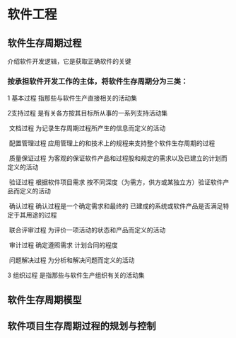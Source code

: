 # 软件工程

## 软件生存周期过程

介绍软件开发逻辑，它是获取正确软件的关键

### 按承担软件开发工作的主体，将软件生存周期分为三类：

1 基本过程 指那些与软件生产直接相关的活动集

2支持过程 是有关各方按其目标所从事的一系列支持活动集

​	文档过程 为记录生存周期过程所产生的信息而定义的活动

​	配置管理过程 应用管理上的和技术上的规程来支持整个软件生存周期的过程

​	质量保证过程 为客观的保证软件产品和过程股和规定的需求以及已建立的计划而定义的活动

​	验证过程 根据软件项目需求 按不同深度（为需方，供方或某独立方）验证软件产品而定义的活动

​	确认过程 确认过程是一个确定需求和最终的 已建成的系统或软件产品是否满足特定于其用途的过程

​	联合评审过程 为评价一项活动的状态和产品而定义的活动

​	审计过程 确定遵照需求 计划合同的程度

​	问题解决过程 为分析和解决问题而定义的活动

3 组织过程 是指那些与软件生产组织有关的活动集

## 软件生存周期模型

## 软件项目生存周期过程的规划与控制